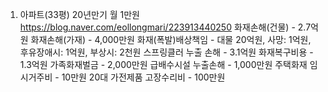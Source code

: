 1. 아파트(33평) 20년만기 월 1만원 
https://blog.naver.com/eollongmari/223913440250
화재손해(건물) - 2.7억원
화재손해(가재) - 4,000만원
화재(폭발)배상책임 - 대물 20억원, 사망: 1억원, 후유장애시: 1억원, 부상시: 2천원
스프링클러 누출 손해 - 3.1억원
화재복구비용 - 1.3억원
가족화재벌금 - 2,000만원
급배수시설 누출손해 - 1,000만원
주택화재 임시거주비 - 10만원
20대 가전제품 고장수리비 - 100만원
